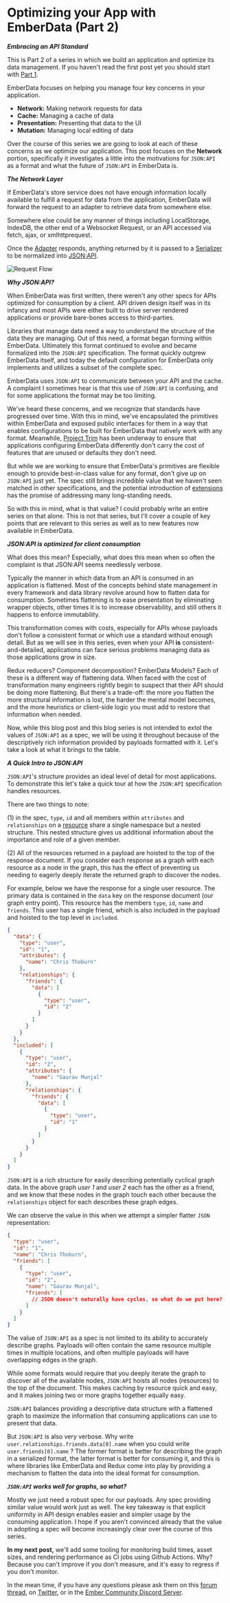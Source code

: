 # Optimizing your App with EmberData (Part 2)

**_Embracing an API Standard_**

This is Part 2 of a series in which we build an application and optimize its data
management. If you haven't read the first post yet you should start with [Part 1](https://runspired.com/2019/12/15/optimizing-your-app-with-ember-data/).

EmberData focuses on helping you manage four key concerns in your application.

- **Network:** Making network requests for data
- **Cache:** Managing a cache of data
- **Presentation:** Presenting that data to the UI
- **Mutation:** Managing local editing of data

Over the course of this series we are going to look at each of these concerns as we
optimize our application. This post focuses on the **Network** portion, specifically it investigates a little into the motivations for `JSON:API` as a format and what the future of `JSON:API` in EmberData is.

**_The Network Layer_**

If EmberData's store service does not have enough information locally available to fulfill a request for data from the application, EmberData will forward the request to an adapter to retrieve data from somewhere else.

Somewhere else could be any manner of things including LocalStorage, IndexDB, the other end of a Websocket Request, or an API accessed via fetch, ajax, or xmlhttprequest.

Once the [Adapter](https://api.emberjs.com/ember-data/release/modules/@ember-data%2Fadapter) responds, anything returned by it is passed to a [Serializer](https://api.emberjs.com/ember-data/release/modules/@ember-data%2Fserializer) to be normalized into [JSON:API](https://jsonapi.org/format/).

![Request Flow]('./images/part-2/request-flow.png "Request Flow")

**_Why JSON:API?_**

When EmberData was first written, there weren't any other specs for APIs optimized for consumption by a client. API driven design itself was in its infancy and most APIs were either built to drive server rendered applications or provide bare-bones access to third-parties.

Libraries that manage data need a way to understand the structure of the data they are managing. Out of this need, a format began forming within EmberData. Ultimately this format continued to evolve and became formalized into the `JSON:API` specification. The format quickly outgrew EmberData itself, and today the default configuration for EmberData only implements and utilizes a subset of the complete spec.

EmberData uses `JSON:API` to communicate between your API and the cache. A complaint I sometimes hear is that this use of `JSON:API` is confusing, and for some applications the format may be too limiting.

We've heard these concerns, and we recognize that standards have progressed over time. With this in mind, we've encapsulated the primitives within EmberData and exposed public interfaces for them in a way that enables configurations to be built for EmberData that natively work with any format. Meanwhile, [Project Trim](https://github.com/emberjs/data/issues/6166) has been underway to ensure that applications configuring EmberData differently don't carry the cost of features that are unused or defaults they don't need.

But while we are working to ensure that EmberData's primitives are flexible enough to provide best-in-class value for any format, don't give up on `JSON:API` just yet. The spec still brings incredible value that we haven't seen matched in other specifications, and the potential introduction of [extensions](https://github.com/json-api/json-api/issues/1435) has the promise of addressing many long-standing needs.

So with this in mind, what is that value? I could probably write an entire series on that alone. This is not that series, but I'll cover a couple of key points that are relevant to this series as well as to new features now available in EmberData.

**_JSON:API is optimized for client consumption_**

What does this mean? Especially, what does this mean when so often the complaint is that JSON:API seems needlessly verbose.

Typically the manner in which data from an API is consumed in an application is flattened. Most of the concepts behind state management in every framework and data library revolve around how to flatten data for consumption. Sometimes flattening is to ease presentation by eliminating wrapper objects, other times it is to increase observability, and still others it happens to enforce immutability.

This transformation comes with costs, especially for APIs whose payloads don't follow a consistent format or which use a standard without enough detail. But as we will see in this series, even when your API **is** consistent-and-detailed, applications can face serious problems managing data as those applications grow in size.

Redux reducers? Component decomposition? EmberData Models? Each of these is a different way of flattening data. When faced with the cost of transformation many engineers rightly begin to suspect that their API should be doing more flattening. But there's a trade-off: the more you flatten the more structural information is lost, the harder the mental model becomes, and the more heuristics or client-side logic you must add to restore that information when needed.

Now, while this blog post and this blog series is not intended to extol the values of `JSON:API` as a spec, we will be using it throughout because of the descriptively rich information provided by payloads formatted with it. Let's take a look at what it brings to the table.

**_A Quick Intro to JSON:API_**

`JSON:API`'s structure provides an ideal level of detail for most applications. To demonstrate this let's take a quick tour at how the `JSON:API` specification handles resources.

There are two things to note:

(1) in the spec, `type`, `id` and all members within `attributes` and `relationships` on a [resource](https://jsonapi.org/format/#document-resource-objects) share a single namespace but a nested structure. This nested structure gives us additional information about the importance and role of a given member.

(2) All of the resources returned in a payload are hoisted to the top of the response document. If you consider each response as a graph with each resource as a node in the graph, this has the effect of preventing us needing to eagerly deeply iterate the returned graph to discover the nodes.

For example, below we have the response for a single user resource. The primary data is contained in the `data` key on the response document (our graph entry point). This resource has the members `type`, `id`, `name` and `friends`. This user has a single friend, which is also included in the payload and hoisted to the top level in `included`.

```json
{
  "data": {
    "type": "user",
    "id": "1",
    "attributes": {
      "name": "Chris Thoburn"
    },
    "relationships": {
      "friends": {
        "data": [
          {
            "type": "user",
            "id": "2"
          }
        ]
      }
    }
  },
  "included": [
    {
      "type": "user",
      "id": "2",
      "attributes": {
        "name": "Gaurav Munjal"
      },
      "relationships": {
        "friends": {
          "data": [
            {
              "type": "user",
              "id": "1"
            }
          ]
        }
      }
    }
  ]
}
```

`JSON:API` is a rich structure for easily describing potentially cyclical graph data. In the above graph _user 1_ and _user 2_ each has the other as a friend, and we know that these nodes in the graph touch each other because the `relationships` object for each describes these graph edges.

We can observe the value in this when we attempt a simpler flatter `JSON` representation:

```json
{
  "type": "user",
  "id": "1",
  "name": "Chris Thoburn",
  "friends": [
    {
      "type": "user",
      "id": "2",
      "name": "Gaurav Munjal",
      "friends": [
        // JSON doesn't naturally have cycles, so what do we put here?
      ]
    }
  ]
}
```

The value of `JSON:API` as a spec is not limited to its ability to accurately describe graphs. Payloads will often contain the same resource multiple times in multiple locations, and often multiple payloads will have overlapping edges in the graph.

While some formats would require that you deeply iterate the graph to discover all of the available nodes, `JSON:API` hoists all nodes (resources) to the top of the document. This makes caching by resource quick and easy, and it makes joining two or more graphs together equally easy.

`JSON:API` balances providing a descriptive data structure with a flattened graph to maximize the information that consuming applications can use to present that data.

But `JSON:API` is also very verbose. Why write `user.relationships.friends.data[0].name` when you could write `user.friends[0].name` ? The former format is better for describing the graph in a serialized format, the latter format is better for consuming it, and this is where libraries like EmberData and Redux come into play by providing a mechanism to flatten the data into the ideal format for consumption.

**_`JSON:API` works well for graphs, so what?_**

Mostly we just need a robust spec for our payloads. Any spec providing similar value would work just as well. The key takeaway is that explicit uniformity in API design enables easier and simpler usage by the consuming application. I hope if you aren't convinced already that the value in adopting a spec will become increasingly clear over the course of this series.

**In my next post,** we'll add some tooling for monitoring build times, asset sizes, and rendering performance as CI jobs using Github Actions. Why? Because you can't improve if you don't measure, and it's easy to regress if you don't monitor.

In the mean time, if you have any questions please ask them on this [forum thread](https://discuss.emberjs.com/t/optimizing-your-app-with-emberdata/17331), on [Twitter](https://twitter.com/runspired), or in the [Ember Community Discord Server](https://discordapp.com/invite/zT3asNS).
